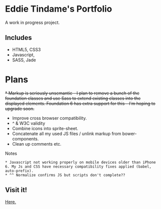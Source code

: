 # Eddie Tindame's Portfolio

A work in progress project.

## Includes

  * HTML5, CSS3
  * Javascript, 
  * SASS, Jade

# Plans
~~* Markup is seriously unsemantic - I plan to remove a bunch of the foundation classes and use Sass to extend existing classes into the displayed elements. Foundation 6 has extra support for this - I'm hoping to upgrade soon.~~
* Improve cross browser compatibility.
*  ^ & W3C validity
* Combine icons into sprite-sheet.
* Concatenate all my used JS files / unlink markup from bower-components.
* Clean up comments etc.

Notes
```
* Javascript not working properly on mobile devices older than iPhone 6. My Js and CSS have necessary compatibility fixes applied (babel, auto-prefix).
* ^^ Normalize confirms JS but scripts don't complete??
```
## Visit it!
[Here.](https://eddietindame.github.io)

